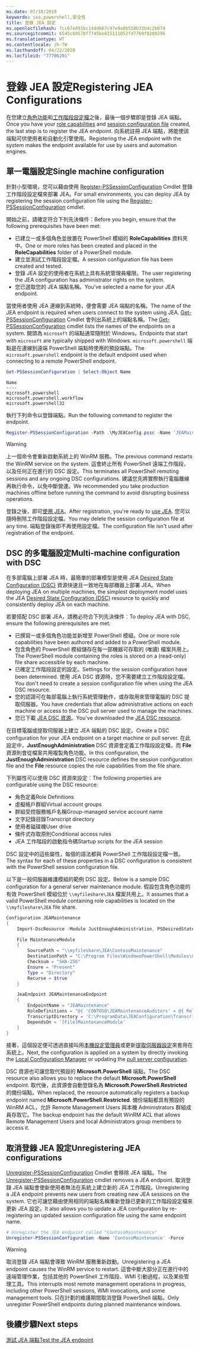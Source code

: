 ```yaml
---
ms.date: 07/10/2019
keywords: jea,powershell,安全性
title: 登錄 JEA 設定
ms.openlocfilehash: 7cc67e891bc14dd667c97e9a8b550b33b4c2b874
ms.sourcegitcommit: 6545c60578f7745be015111052fd7769f8289296
ms.translationtype: HT
ms.contentlocale: zh-TW
ms.lasthandoff: 04/22/2020
ms.locfileid: "77706201"
---
```

# <a name="registering-jea-configurations"></a><span data-ttu-id="028ca-103">登錄 JEA 設定</span><span class="sxs-lookup"><span data-stu-id="028ca-103">Registering JEA Configurations</span></span>

<span data-ttu-id="028ca-104">在您建立[角色功能](role-capabilities.md)和[工作階段設定檔](session-configurations.md)之後，最後一個步驟即是登錄 JEA 端點。</span><span class="sxs-lookup"><span data-stu-id="028ca-104">Once you have your [role capabilities](role-capabilities.md) and [session configuration file](session-configurations.md) created, the last step is to register the JEA endpoint.</span></span> <span data-ttu-id="028ca-105">向系統註冊 JEA 端點，將能使該端點可供使用者和自動化引擎使用。</span><span class="sxs-lookup"><span data-stu-id="028ca-105">Registering the JEA endpoint with the system makes the endpoint available for use by users and automation engines.</span></span>

## <a name="single-machine-configuration"></a><span data-ttu-id="028ca-106">單一電腦設定</span><span class="sxs-lookup"><span data-stu-id="028ca-106">Single machine configuration</span></span>

<span data-ttu-id="028ca-107">針對小型環境，您可以藉由使用 [Register-PSSessionConfiguration](/powershell/module/microsoft.powershell.core/register-pssessionconfiguration) Cmdlet 登錄工作階段設定檔來部署 JEA。</span><span class="sxs-lookup"><span data-stu-id="028ca-107">For small environments, you can deploy JEA by registering the session configuration file using the [Register-PSSessionConfiguration](/powershell/module/microsoft.powershell.core/register-pssessionconfiguration) cmdlet.</span></span>

<span data-ttu-id="028ca-108">開始之前，請確定符合下列先決條件：</span><span class="sxs-lookup"><span data-stu-id="028ca-108">Before you begin, ensure that the following prerequisites have been met:</span></span>

- <span data-ttu-id="028ca-109">已建立一或多個角色並放置在 PowerShell 模組的 **RoleCapabilities** 資料夾中。</span><span class="sxs-lookup"><span data-stu-id="028ca-109">One or more roles has been created and placed in the **RoleCapabilities** folder of a PowerShell module.</span></span>
- <span data-ttu-id="028ca-110">建立並測試工作階段設定檔。</span><span class="sxs-lookup"><span data-stu-id="028ca-110">A session configuration file has been created and tested.</span></span>
- <span data-ttu-id="028ca-111">登錄 JEA 設定的使用者在系統上具有系統管理員權限。</span><span class="sxs-lookup"><span data-stu-id="028ca-111">The user registering the JEA configuration has administrator rights on the system.</span></span>
- <span data-ttu-id="028ca-112">您已選取您的 JEA 端點名稱。</span><span class="sxs-lookup"><span data-stu-id="028ca-112">You've selected a name for your JEA endpoint.</span></span>

<span data-ttu-id="028ca-113">當使用者使用 JEA 連線到系統時，便會需要 JEA 端點的名稱。</span><span class="sxs-lookup"><span data-stu-id="028ca-113">The name of the JEA endpoint is required when users connect to the system using JEA.</span></span> <span data-ttu-id="028ca-114">[Get-PSSessionConfiguration](/powershell/module/microsoft.powershell.core/get-pssessionconfiguration) Cmdlet 會列出系統上的端點名稱。</span><span class="sxs-lookup"><span data-stu-id="028ca-114">The [Get-PSSessionConfiguration](/powershell/module/microsoft.powershell.core/get-pssessionconfiguration) cmdlet lists the names of the endpoints on a system.</span></span> <span data-ttu-id="028ca-115">開頭為 `microsoft` 的端點通常隨附於 Windows。</span><span class="sxs-lookup"><span data-stu-id="028ca-115">Endpoints that start with `microsoft` are typically shipped with Windows.</span></span> <span data-ttu-id="028ca-116">`microsoft.powershell` 端點是在連線到遠端 PowerShell 端點時使用的預設端點。</span><span class="sxs-lookup"><span data-stu-id="028ca-116">The `microsoft.powershell` endpoint is the default endpoint used when connecting to a remote PowerShell endpoint.</span></span>

```powershell
Get-PSSessionConfiguration | Select-Object Name
```

```Output
Name
----
microsoft.powershell
microsoft.powershell.workflow
microsoft.powershell32
```

<span data-ttu-id="028ca-117">執行下列命令以登錄端點。</span><span class="sxs-lookup"><span data-stu-id="028ca-117">Run the following command to register the endpoint.</span></span>

```powershell
Register-PSSessionConfiguration -Path .\MyJEAConfig.pssc -Name 'JEAMaintenance' -Force
```

> [!WARNING]
> <span data-ttu-id="028ca-118">上一個命令會重新啟動系統上的 WinRM 服務。</span><span class="sxs-lookup"><span data-stu-id="028ca-118">The previous command restarts the WinRM service on the system.</span></span> <span data-ttu-id="028ca-119">這會終止所有 PowerShell 遠端工作階段，以及任何正在進行的 DSC 設定。</span><span class="sxs-lookup"><span data-stu-id="028ca-119">This terminates all PowerShell remoting sessions and any ongoing DSC configurations.</span></span> <span data-ttu-id="028ca-120">建議您先將實際執行電腦離線再執行命令，以免中斷營運。</span><span class="sxs-lookup"><span data-stu-id="028ca-120">We recommended you take production machines offline before running the command to avoid disrupting business operations.</span></span>

<span data-ttu-id="028ca-121">登錄之後，即可[使用 JEA](using-jea.md)。</span><span class="sxs-lookup"><span data-stu-id="028ca-121">After registration, you're ready to [use JEA](using-jea.md).</span></span> <span data-ttu-id="028ca-122">您可以隨時刪除工作階段設定檔。</span><span class="sxs-lookup"><span data-stu-id="028ca-122">You may delete the session configuration file at any time.</span></span> <span data-ttu-id="028ca-123">端點登錄後即不再使用設定檔。</span><span class="sxs-lookup"><span data-stu-id="028ca-123">The configuration file isn't used after registration of the endpoint.</span></span>

## <a name="multi-machine-configuration-with-dsc"></a><span data-ttu-id="028ca-124">DSC 的多電腦設定</span><span class="sxs-lookup"><span data-stu-id="028ca-124">Multi-machine configuration with DSC</span></span>

<span data-ttu-id="028ca-125">在多部電腦上部署 JEA 時，最簡單的部署模型是使用 JEA [Desired State Configuration (DSC)](../../../dsc/overview/overview.md) 資源快速且一致地在每部機器上部署 JEA。</span><span class="sxs-lookup"><span data-stu-id="028ca-125">When deploying JEA on multiple machines, the simplest deployment model uses the JEA [Desired State Configuration (DSC)](../../../dsc/overview/overview.md) resource to quickly and consistently deploy JEA on each machine.</span></span>

<span data-ttu-id="028ca-126">若要搭配 DSC 部署 JEA，請務必符合下列先決條件︰</span><span class="sxs-lookup"><span data-stu-id="028ca-126">To deploy JEA with DSC, ensure the following prerequisites are met:</span></span>

- <span data-ttu-id="028ca-127">已撰寫一或多個角色功能並新增至 PowerShell 模組。</span><span class="sxs-lookup"><span data-stu-id="028ca-127">One or more role capabilities have been authored and added to a PowerShell module.</span></span>
- <span data-ttu-id="028ca-128">包含角色的 PowerShell 模組儲存在每一部機器可存取的 (唯讀) 檔案共用上。</span><span class="sxs-lookup"><span data-stu-id="028ca-128">The PowerShell module containing the roles is stored on a (read-only) file share accessible by each machine.</span></span>
- <span data-ttu-id="028ca-129">已確定工作階段設定的設定。</span><span class="sxs-lookup"><span data-stu-id="028ca-129">Settings for the session configuration have been determined.</span></span> <span data-ttu-id="028ca-130">使用 JEA DSC 資源時，您不需要建立工作階段設定檔。</span><span class="sxs-lookup"><span data-stu-id="028ca-130">You don't need to create a session configuration file when using the JEA DSC resource.</span></span>
- <span data-ttu-id="028ca-131">您的認證可在每部電腦上執行系統管理動作，或存取用來管理電腦的 DSC 提取伺服器。</span><span class="sxs-lookup"><span data-stu-id="028ca-131">You have credentials that allow administrative actions on each machine or access to the DSC pull server used to manage the machines.</span></span>
- <span data-ttu-id="028ca-132">您已下載 [JEA DSC 資源](https://github.com/powershell/JEA/tree/master/DSC%20Resource)。</span><span class="sxs-lookup"><span data-stu-id="028ca-132">You've downloaded the [JEA DSC resource](https://github.com/powershell/JEA/tree/master/DSC%20Resource).</span></span>

<span data-ttu-id="028ca-133">在目標電腦或提取伺服器上建立 JEA 端點的 DSC 設定。</span><span class="sxs-lookup"><span data-stu-id="028ca-133">Create a DSC configuration for your JEA endpoint on a target machine or pull server.</span></span> <span data-ttu-id="028ca-134">在此設定中，**JustEnoughAdministration** DSC 資源會定義工作階段設定檔，而 **File** 資源則會從檔案共用複製角色功能。</span><span class="sxs-lookup"><span data-stu-id="028ca-134">In this configuration, the **JustEnoughAdministration** DSC resource defines the session configuration file and the **File** resource copies the role capabilities from the file share.</span></span>

<span data-ttu-id="028ca-135">下列屬性可以使用 DSC 資源來設定︰</span><span class="sxs-lookup"><span data-stu-id="028ca-135">The following properties are configurable using the DSC resource:</span></span>

- <span data-ttu-id="028ca-136">角色定義</span><span class="sxs-lookup"><span data-stu-id="028ca-136">Role Definitions</span></span>
- <span data-ttu-id="028ca-137">虛擬帳戶群組</span><span class="sxs-lookup"><span data-stu-id="028ca-137">Virtual account groups</span></span>
- <span data-ttu-id="028ca-138">群組受控服務帳戶名稱</span><span class="sxs-lookup"><span data-stu-id="028ca-138">Group-managed service account name</span></span>
- <span data-ttu-id="028ca-139">文字記錄目錄</span><span class="sxs-lookup"><span data-stu-id="028ca-139">Transcript directory</span></span>
- <span data-ttu-id="028ca-140">使用者磁碟機</span><span class="sxs-lookup"><span data-stu-id="028ca-140">User drive</span></span>
- <span data-ttu-id="028ca-141">條件式存取原則</span><span class="sxs-lookup"><span data-stu-id="028ca-141">Conditional access rules</span></span>
- <span data-ttu-id="028ca-142">JEA 工作階段的啟動指令碼</span><span class="sxs-lookup"><span data-stu-id="028ca-142">Startup scripts for the JEA session</span></span>

<span data-ttu-id="028ca-143">DSC 設定中的這些屬性，每個的語法都與 PowerShell 工作階段設定檔一致。</span><span class="sxs-lookup"><span data-stu-id="028ca-143">The syntax for each of these properties in a DSC configuration is consistent with the PowerShell session configuration file.</span></span>

<span data-ttu-id="028ca-144">以下是一般伺服器維護模組的範例 DSC 設定。</span><span class="sxs-lookup"><span data-stu-id="028ca-144">Below is a sample DSC configuration for a general server maintenance module.</span></span> <span data-ttu-id="028ca-145">假設包含角色功能的有效 PowerShell 模組位於 `\\myfileshare\JEA` 檔案共用上。</span><span class="sxs-lookup"><span data-stu-id="028ca-145">It assumes that a valid PowerShell module containing role capabilities is located on the `\\myfileshare\JEA` file share.</span></span>

```powershell
Configuration JEAMaintenance
{
    Import-DscResource -Module JustEnoughAdministration, PSDesiredStateConfiguration

    File MaintenanceModule
    {
        SourcePath = "\\myfileshare\JEA\ContosoMaintenance"
        DestinationPath = "C:\Program Files\WindowsPowerShell\Modules\ContosoMaintenance"
        Checksum = "SHA-256"
        Ensure = "Present"
        Type = "Directory"
        Recurse = $true
    }

    JeaEndpoint JEAMaintenanceEndpoint
    {
        EndpointName = "JEAMaintenance"
        RoleDefinitions = "@{ 'CONTOSO\JEAMaintenanceAuditors' = @{ RoleCapabilities = 'GeneralServerMaintenance-Audit' }; 'CONTOSO\JEAMaintenanceAdmins' = @{ RoleCapabilities = 'GeneralServerMaintenance-Audit', 'GeneralServerMaintenance-Admin' } }"
        TranscriptDirectory = 'C:\ProgramData\JEAConfiguration\Transcripts'
        DependsOn = '[File]MaintenanceModule'
    }
}
```

<span data-ttu-id="028ca-146">接著，這個設定便可透過直接叫用[本機設定管理員](/powershell/scripting/dsc/managing-nodes/metaConfig)或更新[提取伺服器設定](/powershell/scripting/dsc/pull-server/pullServer)來套用在系統上。</span><span class="sxs-lookup"><span data-stu-id="028ca-146">Next, the configuration is applied on a system by directly invoking the [Local Configuration Manager](/powershell/scripting/dsc/managing-nodes/metaConfig) or updating the [pull server configuration](/powershell/scripting/dsc/pull-server/pullServer).</span></span>

<span data-ttu-id="028ca-147">DSC 資源也可讓您取代預設的 **Microsoft.PowerShell** 端點。</span><span class="sxs-lookup"><span data-stu-id="028ca-147">The DSC resource also allows you to replace the default **Microsoft.PowerShell** endpoint.</span></span> <span data-ttu-id="028ca-148">取代後，此資源會自動登錄名為 **Microsoft.PowerShell.Restricted** 的備份端點。</span><span class="sxs-lookup"><span data-stu-id="028ca-148">When replaced, the resource automatically registers a backup endpoint named **Microsoft.PowerShell.Restricted**.</span></span> <span data-ttu-id="028ca-149">備份端點都具有預設的 WinRM ACL，允許 Remote Management Users 與本機 Administrators 群組成員存取它。</span><span class="sxs-lookup"><span data-stu-id="028ca-149">The backup endpoint has the default WinRM ACL that allows Remote Management Users and local Administrators group members to access it.</span></span>

## <a name="unregistering-jea-configurations"></a><span data-ttu-id="028ca-150">取消登錄 JEA 設定</span><span class="sxs-lookup"><span data-stu-id="028ca-150">Unregistering JEA configurations</span></span>

<span data-ttu-id="028ca-151">[Unregister-PSSessionConfiguration](/powershell/module/microsoft.powershell.core/Unregister-PSSessionConfiguration) Cmdlet 會移除 JEA 端點。</span><span class="sxs-lookup"><span data-stu-id="028ca-151">The [Unregister-PSSessionConfiguration](/powershell/module/microsoft.powershell.core/Unregister-PSSessionConfiguration) cmdlet removes a JEA endpoint.</span></span> <span data-ttu-id="028ca-152">取消登錄 JEA 端點會使新使用者無法在系統上建立新的 JEA 工作階段。</span><span class="sxs-lookup"><span data-stu-id="028ca-152">Unregistering a JEA endpoint prevents new users from creating new JEA sessions on the system.</span></span> <span data-ttu-id="028ca-153">它也可讓您藉由使用相同的端點名稱重新登錄已更新的工作階段設定檔來更新 JEA 設定。</span><span class="sxs-lookup"><span data-stu-id="028ca-153">It also allows you to update a JEA configuration by re-registering an updated session configuration file using the same endpoint name.</span></span>

```powershell
# Unregister the JEA endpoint called "ContosoMaintenance"
Unregister-PSSessionConfiguration -Name 'ContosoMaintenance' -Force
```

> [!WARNING]
> <span data-ttu-id="028ca-154">取消登錄 JEA 端點會導致 WinRM 服務重新啟動。</span><span class="sxs-lookup"><span data-stu-id="028ca-154">Unregistering a JEA endpoint causes the WinRM service to restart.</span></span> <span data-ttu-id="028ca-155">這會中斷大部分正在進行中的遠端管理作業，包括其他的 PowerShell 工作階段、WMI 引動過程，以及某些管理工具。</span><span class="sxs-lookup"><span data-stu-id="028ca-155">This interrupts most remote management operations in progress, including other PowerShell sessions, WMI invocations, and some management tools.</span></span> <span data-ttu-id="028ca-156">只在計劃的維護期間取消登錄 PowerShell 端點。</span><span class="sxs-lookup"><span data-stu-id="028ca-156">Only unregister PowerShell endpoints during planned maintenance windows.</span></span>

## <a name="next-steps"></a><span data-ttu-id="028ca-157">後續步驟</span><span class="sxs-lookup"><span data-stu-id="028ca-157">Next steps</span></span>

[<span data-ttu-id="028ca-158">測試 JEA 端點</span><span class="sxs-lookup"><span data-stu-id="028ca-158">Test the JEA endpoint</span></span>](using-jea.md)

